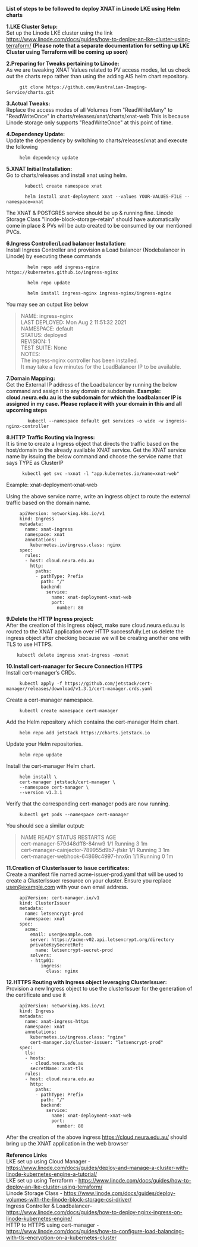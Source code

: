 **List of steps to be followed to deploy XNAT in Linode LKE using Helm charts**


         

**1.LKE Cluster Setup:**\
                                    Set up the Linode LKE cluster using the link https://www.linode.com/docs/guides/how-to-deploy-an-lke-cluster-using-terraform/ **(Please note that a separate documentation for setting up LKE Cluster using Terraform will be coming up soon)**

**2.Preparing for Tweaks pertaining to Linode:**\
                           As we are tweaking XNAT Values related to PV access modes, let us check out the charts repo rather than using the adding
AIS helm chart repository.
                          
         git clone https://github.com/Australian-Imaging-Service/charts.git

**3.Actual Tweaks:**\
                           Replace the access modes of all Volumes from "ReadWriteMany" to "ReadWriteOnce" in charts/releases/xnat/charts/xnat-web
This is because Linode storage only supports "ReadWriteOnce" at this point of time.

**4.Dependency Update:**\
                           Update the dependency by switching to charts/releases/xnat and execute the following
            
         helm dependency update

**5.XNAT Initial Installation:**\
                           Go to charts/releases and install xnat using helm.

           kubectl create namespace xnat

           helm install xnat-deployment xnat --values YOUR-VALUES-FILE --namespace=xnat

   The XNAT & POSTGRES service should be up & running fine. Linode Storage Class "linode-block-storage-retain" should have automatically
   come in place & PVs will be auto created to be consumed by our mentioned PVCs.

**6.Ingress Controller/Load balancer Installation:**\
                           Install Ingress Controller and provision a Load balancer (Nodebalancer in Linode) by executing these commands

            helm repo add ingress-nginx https://kubernetes.github.io/ingress-nginx

            helm repo update

            helm install ingress-nginx ingress-nginx/ingress-nginx

You may see an output like below

>NAME: ingress-nginx\
LAST DEPLOYED: Mon Aug  2 11:51:32 2021\
NAMESPACE: default\
STATUS: deployed\
REVISION: 1\
TEST SUITE: None\
NOTES:\
The ingress-nginx controller has been installed.\
It may take a few minutes for the LoadBalancer IP to be available.

**7.Domain Mapping:**\
                           Get the External IP address of the Loadbalancer by running the below command and assign it to any domain or subdomain.
   **Example: cloud.neura.edu.au is the subdomain for which the loadbalancer IP is assigned in my case. Please replace it with your domain in this and all upcoming steps**

            kubectl --namespace default get services -o wide -w ingress-nginx-controller

**8.HTTP Traffic Routing via Ingress:**\
                           It is time to create a Ingress object that directs the traffic based on the host/domain to the already available XNAT service.
   Get the XNAT service name by issuing the below command and choose the service name that says TYPE as ClusterIP

          kubectl get svc -nxnat -l "app.kubernetes.io/name=xnat-web"

   Example: xnat-deployment-xnat-web

   Using the above service name, write an ingress object to route the external traffic based on the domain name.

         apiVersion: networking.k8s.io/v1
         kind: Ingress
         metadata:
           name: xnat-ingress
           namespace: xnat
           annotations:
             kubernetes.io/ingress.class: nginx
         spec:
           rules:
           - host: cloud.neura.edu.au
             http:
               paths:
               - pathType: Prefix
                 path: "/"
                 backend:
                   service:
                     name: xnat-deployment-xnat-web
                     port:
                       number: 80

**9.Delete the HTTP Ingress project:**\
                           After the creation of this Ingress object, make sure cloud.neura.edu.au is routed to the XNAT application over HTTP successfully.Let us delete the ingress object after checking because we will be creating another one with TLS to use HTTPS.

        kubectl delete ingress xnat-ingress -nxnat

**10.Install cert-manager for Secure Connection HTTPS**\
                           Install cert-manager’s CRDs.

         kubectl apply -f https://github.com/jetstack/cert-manager/releases/download/v1.3.1/cert-manager.crds.yaml

Create a cert-manager namespace.

         kubectl create namespace cert-manager
Add the Helm repository which contains the cert-manager Helm chart.

         helm repo add jetstack https://charts.jetstack.io
Update your Helm repositories.

         helm repo update
Install the cert-manager Helm chart.

         helm install \
         cert-manager jetstack/cert-manager \
         --namespace cert-manager \
         --version v1.3.1
Verify that the corresponding cert-manager pods are now running.

         kubectl get pods --namespace cert-manager
You should see a similar output:

>NAME                                       READY   STATUS    RESTARTS   AGE\
cert-manager-579d48dff8-84nw9              1/1     Running   3          1m\
cert-manager-cainjector-789955d9b7-jfskr   1/1     Running   3          1m\
cert-manager-webhook-64869c4997-hnx6n      1/1     Running   0          1m

**11.Creation of ClusterIssuer to Issue certificates:**\
                           Create a manifest file named acme-issuer-prod.yaml that will be used to create a ClusterIssuer resource on your cluster. Ensure you replace user@example.com with your own email address.

         
         apiVersion: cert-manager.io/v1
         kind: ClusterIssuer
         metadata:
           name: letsencrypt-prod
           namespace: xnat
         spec:
           acme:
             email: user@example.com
             server: https://acme-v02.api.letsencrypt.org/directory
             privateKeySecretRef:
               name: letsencrypt-secret-prod
             solvers:
             - http01:
                 ingress:
                   class: nginx

**12.HTTPS Routing with Ingress object leveraging ClusterIssuer:**\
Provision a new Ingress object to use the clusterIssuer for the generation of the certificate and use it

         apiVersion: networking.k8s.io/v1
         kind: Ingress
         metadata:
           name: xnat-ingress-https
           namespace: xnat
           annotations:
             kubernetes.io/ingress.class: "nginx"
             cert-manager.io/cluster-issuer: "letsencrypt-prod"
         spec:
           tls:
           - hosts:
             - cloud.neura.edu.au
             secretName: xnat-tls
           rules:
           - host: cloud.neura.edu.au
             http:
               paths:
               - pathType: Prefix
                 path: "/"
                 backend:
                   service:
                     name: xnat-deployment-xnat-web
                     port:
                       number: 80


After the creation of the above ingress https://cloud.neura.edu.au/ should bring up the XNAT application in the web browser


**Reference Links**\
         LKE set up using Cloud Manager   - https://www.linode.com/docs/guides/deploy-and-manage-a-cluster-with-linode-kubernetes-engine-a-tutorial/ \
         LKE set up using Terraform       - https://www.linode.com/docs/guides/how-to-deploy-an-lke-cluster-using-terraform/ \
         Linode Storage Class             - https://www.linode.com/docs/guides/deploy-volumes-with-the-linode-block-storage-csi-driver/ \
         Ingress Controller & Loadbalancer- https://www.linode.com/docs/guides/how-to-deploy-nginx-ingress-on-linode-kubernetes-engine/ \
         HTTP to HTTPS using cert-manager - https://www.linode.com/docs/guides/how-to-configure-load-balancing-with-tls-encryption-on-a-kubernetes-cluster
